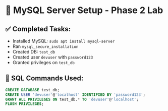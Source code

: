 # 🐬 MySQL Server Setup - Phase 2 Lab

## ✅ Completed Tasks:
- Installed MySQL: `sudo apt install mysql-server`
- Ran `mysql_secure_installation`
- Created DB: `test_db`
- Created user `devuser` with `password123`
- Granted privileges on `test_db`

## 🧠 SQL Commands Used:

```sql
CREATE DATABASE test_db;
CREATE USER 'devuser'@'localhost' IDENTIFIED BY 'password123';
GRANT ALL PRIVILEGES ON test_db.* TO 'devuser'@'localhost';
FLUSH PRIVILEGES;
